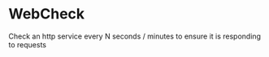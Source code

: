 WebCheck
========

Check an http service every N seconds / minutes to ensure it is responding to requests
